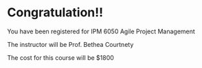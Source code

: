 # Congratulation!!
You have been registered for IPM 6050 Agile Project Management	

The instructor will be	Prof. Bethea Courtnety	

The cost for this course will be $1800
